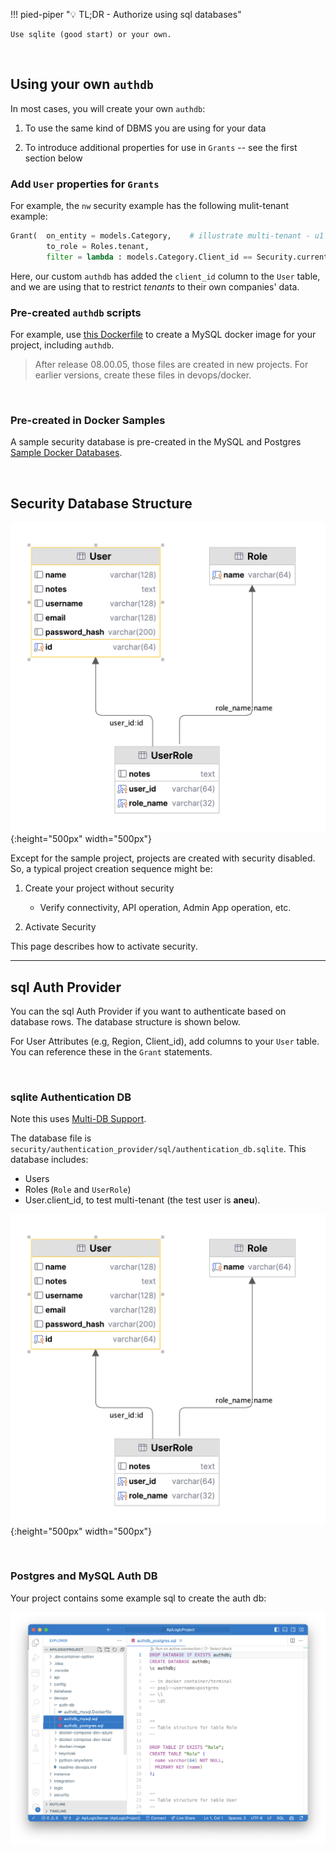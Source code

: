 !!! pied-piper ":bulb: TL;DR - Authorize using sql databases"

    Use sqlite (good start) or your own.


&nbsp;

## Using your own `authdb`

In most cases, you will create your own `authdb`:

1. To use the same kind of DBMS you are using for your data

2. To introduce additional properties for use in `Grants` -- see the first section below


### Add `User` properties for `Grants`

For example, the `nw` security example has the following mulit-tenant example:

```python
Grant(  on_entity = models.Category,    # illustrate multi-tenant - u1 shows only row 1
        to_role = Roles.tenant,
        filter = lambda : models.Category.Client_id == Security.current_user().client_id)  # User table attributes
```

Here, our custom `authdb` has added the `client_id` column to the `User` table, and we are using that to restrict _tenants_ to their own companies' data.


### Pre-created `authdb` scripts

For example, use [this Dockerfile](https://github.com/valhuber/ApiLogicServer/tree/main/api_logic_server_cli/project_prototype/devops/docker) to create a MySQL docker image for your project, including `authdb`.

> After release 08.00.05, those files are created in new projects.  For earlier versions, create these files in devops/docker.

&nbsp;

### Pre-created in Docker Samples

A sample security database is pre-created in the MySQL and Postgres [Sample Docker Databases](Database-Docker.md).

&nbsp;

## Security Database Structure

![authdb](images/security/authdb.png){:height="500px" width="500px"}

Except for the sample project, projects are created with security disabled.  So, a typical project creation sequence might be:

1. Create your project without security

    * Verify connectivity, API operation, Admin App operation, etc.

2. Activate Security

This page describes how to activate security.


---

## sql Auth Provider

You can the sql Auth Provider if you want to authenticate based on database rows.  The database structure is shown below.

For User Attributes (e.g, Region, Client_id), add columns to your `User` table.  You can reference these in the `Grant` statements.

&nbsp;

### sqlite Authentication DB

Note this uses [Multi-DB Support](Data-Model-Multi.md).  

The database file is `security/authentication_provider/sql/authentication_db.sqlite`.  This database includes:

* Users
* Roles (`Role` and `UserRole`)
* User.client_id, to test multi-tenant (the test user is **aneu**).

![authdb](images/security/authdb.png){:height="500px" width="500px"}

&nbsp;

### Postgres and MySQL Auth DB

Your project contains some example sql to create the auth db:

![create auth db](images/security/devops-providers.png)

